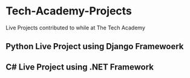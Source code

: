 # Tech-Academy-Projects
Live Projects contributed to while at The Tech Academy

## Python Live Project using Django Framewoerk

## C# Live Project using .NET Framework


